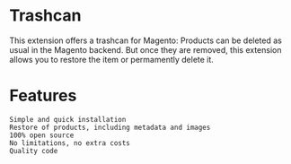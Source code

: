 Trashcan
===========
This extension offers a trashcan for Magento: Products can be deleted as usual in the Magento backend. But once they are removed, 
this extension allows you to restore the item or permamently delete it.

Features
=========
    Simple and quick installation
    Restore of products, including metadata and images
    100% open source
    No limitations, no extra costs
    Quality code

